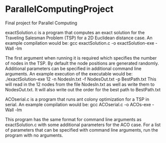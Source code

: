# ParallelComputingProject
Final project for Parallel Computing

exactSolution.c is a program that computes an exact solution for the Traveling Salesman Problem (TSP) for a 2D Euclidean distance case.
An example compilation would be:
  gcc exactSolution.c -o exactSolution-exe -Wall -lm

The first argument when running it is required which specifies the number of nodes in the TSP. By default the node positions are generated randomly.
Additional parameters can be specified in additional command line arguments.
An example execution of the executable would be:
  ./exactSolution-exe 12 -n NodesIn.txt -f NodesOut.txt -p BestPath.txt
  This will read in the 12 nodes from the file NodesIn.txt as well as write them to NodesOut.txt. It will also write out the order for the best path to BestPath.txt
  
  
ACOserial.c is a program that runs ant colony optimization for a TSP in serial.
An example compilation would be:
  gcc ACOserial.c -o ACOs-exe -Wall -lm
  
This program has the same format for command line arguments as exactSolution.c with some additional parameters for the ACO case.
For a list of parameters that can be specified with command line arguments, run the program with no arguments.
